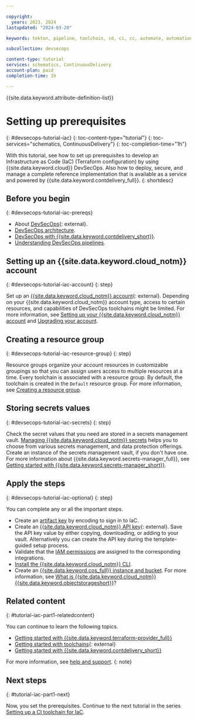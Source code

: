 ```yaml
---

copyright:
  years: 2023, 2024
lastupdated: "2024-03-20"

keywords: tekton, pipeline, toolchain, cd, ci, cc, automate, automation, continuous delivery, continuous integration, continuous compliance, devsecops tutorial, devsecops, devops, shift-left, shift left, secure devops, infrastructure-as-code, iac, terraform, schematics

subcollection: devsecops

content-type: tutorial
services: schematics, ContinuousDelivery
account-plan: paid
completion-time: 1h

---
```


{{site.data.keyword.attribute-definition-list}}

# Setting up prerequisites
{: #devsecops-tutorial-iac}
{: toc-content-type="tutorial"}
{: toc-services="schematics, ContinuousDelivery"}
{: toc-completion-time="1h"}

With this tutorial, see how to set up prerequisites to develop an Infrastructure as Code (IaC) (Terraform configuration) by using {{site.data.keyword.cloud}} DevSecOps. Also how to deploy, secure, and manage a complete reference implementation that is available as a service and powered by {{site.data.keyword.contdelivery_full}}.
{: shortdesc}

## Before you begin
{: #devsecops-tutorial-iac-prereqs}

* About [DevSecOps](https://www.ibm.com/think/topics/devsecops){: external}.
* [DevSecOps architecture](/docs/devsecops?topic=devsecops-cd-devsecops-arch).
* [DevSecOps with {{site.data.keyword.contdelivery_short}}](/docs/devsecops?topic=devsecops-devsecops_intro).
* [Understanding DevSecOps pipelines](/docs/devsecops?topic=devsecops-cd-devsecops-pipelines).

## Setting up an {{site.data.keyword.cloud_notm}} account
{: #devsecops-tutorial-iac-account}
{: step}

Set up an [{{site.data.keyword.cloud_notm}} account](/registration){: external}. Depending on your {{site.data.keyword.cloud_notm}} account type, access to certain resources, and capabilities of DevSecOps toolchains might be limited. For more information, see [Setting up your {{site.data.keyword.cloud_notm}} account](/docs/account?topic=account-account-getting-started) and [Upgrading your account](/docs/account?topic=account-upgrading-account).

## Creating a resource group
{: #devsecops-tutorial-iac-resource-group}
{: step}

Resource groups organize your account resources in customizable groupings so that you can assign users access to multiple resources at a time. Every toolchain is associated with a resource group. By default, the toolchain is created in the `Default` resource group. For more information, see [Creating a resource group](/docs/account?topic=account-rgs&interface=ui#create_rgs).

## Storing secrets values
{: #devsecops-tutorial-iac-secrets}
{: step}

Check the secret values that you need are stored in a secrets management vault. [Managing {{site.data.keyword.cloud_notm}} secrets](/docs/secrets-manager?topic=secrets-manager-manage-secrets-ibm-cloud) helps you to choose from various secrets management, and data protection offerings. Create an instance of the secrets management vault, if you don't have one. For more information about {{site.data.keyword.secrets-manager_full}}, see [Getting started with {{site.data.keyword.secrets-manager_short}}](/docs/secrets-manager?topic=secrets-manager-getting-started).

## Apply the steps
{: #devsecops-tutorial-iac-optional}
{: step}

You can complete any or all the important steps.

- Create an [artifact key](/docs/devsecops?topic=devsecops-devsecops-image-signing) by encoding to sign in to IaC.
- Create an [{{site.data.keyword.cloud_notm}} API key](https://cloud.ibm.com/iam/apikeys){: external}. Save the API key value by either copying, downloading, or adding to your vault. Alternatively you can create the API key during the template-guided setup process.
- Validate that the [IAM permissions](/docs/devsecops?topic=devsecops-iam-permissions) are assigned to the corresponding integrations.
- [Install the {{site.data.keyword.cloud_notm}} CLI](/docs/cli?topic=cli-install-ibmcloud-cli).
- Create an [{{site.data.keyword.cos_full}} instance and bucket](/docs/devsecops?topic=devsecops-cd-devsecops-cos-config). For more information, see [What is {{site.data.keyword.cloud_notm}} {{site.data.keyword.objectstorageshort}}](/docs/cloud-object-storage?topic=cloud-object-storage-about-cloud-object-storage)?

## Related content
{: #tutorial-iac-part1-relatedcontent}

You can continue to learn the following topics.

* [Getting started with {{site.data.keyword.terraform-provider_full}}](/docs/ibm-cloud-provider-for-terraform?topic=ibm-cloud-provider-for-terraform-getting-started)
* [Getting started with toolchains](https://cloud.ibm.com/devops/getting-started){: external}
* [Getting started with {{site.data.keyword.contdelivery_short}}](/docs/ContinuousDelivery?topic=ContinuousDelivery-help-and-support)

For more information, see [help and support](/docs/devsecops-working?topic=devsecops-working-gettinghelp).
{: note}

## Next steps
{: #tutorial-iac-part1-next}

Now, you set the prerequisites. Continue to the next tutorial in the series [Setting up a CI toolchain for IaC](/docs/devsecops-working?topic=devsecops-working-devsecops-tutorial-iac-ci). 
